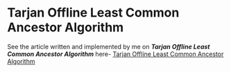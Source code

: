 # Tarjan Offline Least Common Ancestor Algorithm

See the article written and implemented by me on ***Tarjan Offline Least Common Ancestor Algorithm*** here- [Tarjan Offline Least Common Ancestor Algorithm](http://www.geeksforgeeks.org/tarjans-off-line-lowest-common-ancestors-algorithm/)
